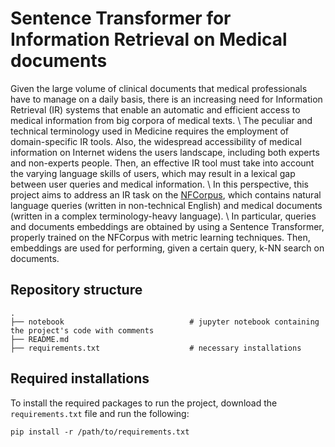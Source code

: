 # Sentence Transformer for Information Retrieval on Medical documents

Given the large volume of clinical documents that medical professionals have to manage on a daily basis, there is an increasing need for Information Retrieval (IR) systems that 
enable an automatic and efficient access to medical information from big corpora of medical texts. \\
The peculiar and technical terminology used in Medicine requires the employment of domain-specific IR tools. Also, the widespread accessibility of medical information on Internet widens the users landscape, 
including both experts and non-experts people. Then, an effective IR tool must take into account the varying language skills of users, which may result in a lexical gap between user queries 
and medical information. \\
In this perspective, this project aims to address an IR task on the [NFCorpus](https://www.cl.uni-heidelberg.de/statnlpgroup/nfcorpus/), which contains natural language queries (written in non-technical English) and medical documents 
(written in a complex terminology-heavy language). \\
In particular, queries and documents embeddings are obtained by using a Sentence Transformer, properly trained on the NFCorpus with metric learning techniques. 
Then, embeddings are used for performing, given a certain query, k-NN search on documents.

## Repository structure

````
.
├── notebook                            # jupyter notebook containing the project's code with comments                
├── README.md
├── requirements.txt                    # necessary installations
````

## Required installations
To install the required packages to run the project, download the ````requirements.txt```` file and run the following:

````
pip install -r /path/to/requirements.txt
````

